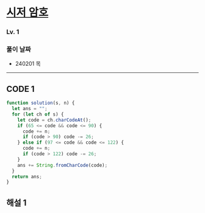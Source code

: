 # [시저 암호](https://school.programmers.co.kr/learn/courses/30/lessons/12926)

### Lv. 1

### 풀이 날짜

- 240201 목

---

## CODE 1

```javascript
function solution(s, n) {
  let ans = "";
  for (let ch of s) {
    let code = ch.charCodeAt();
    if (65 <= code && code <= 90) {
      code += n;
      if (code > 90) code -= 26;
    } else if (97 <= code && code <= 122) {
      code += n;
      if (code > 122) code -= 26;
    }
    ans += String.fromCharCode(code);
  }
  return ans;
}
```

## 해설 1
